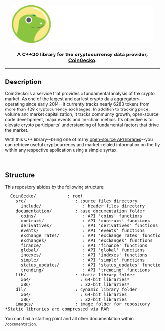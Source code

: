 <p align="center">
  <img width="460" height="125" src="/images/coingecko.jpg">
</p>
<h3 align="center">A C++20 library for the cryptocurrency data provider, <a href="https://www.coingecko.com/">CoinGecko</a>.</h3>
<hr>
<h2>Description</h2>
<p>CoinGecko is a service that provides a fundamental analysis of the crypto market. As one of the largest and earliest crypto data aggregators--operating since early 2014--it currently tracks nearly 6283 tokens from more than 428 cryptocurrency exchanges. In addition to tracking price, volume and market capitalization, it tracks community growth, open-source code development, major events and on-chain metrics. Its objective is to elevate crypto participants’ understanding of fundamental factors that drive the market.</p>

<p>With this C++ library--being one of many <a href="https://www.coingecko.com/en/api">open-source API libraries</a>--you can retrieve useful cryptocurrency and market-related information on the fly within any respective application using a simple syntax.</p>
<br>
<h2>Structure</h2>
<p>This repository abides by the following structure:</p>
<pre>
  CoinGecko/            : root
    src/                   : source files directory
      include/                : header files directory
    documentation/         : base documentation folder
      coins/                  : API 'coins' functions
      contract/               : API 'contract' functions
      derivatives/            : API 'derivatives' functions
      events/                 : API 'events' functions
      exchange_rates/         : API 'exchange_rates' functions 
      exchanges/              : API 'exchanges' functions
      finance/                : API 'finance' functions
      global/                 : API 'global' functions
      indexes/                : API 'indexes' functions
      simple/                 : API 'simple' functions
      status_updates/         : API 'status_updates' functions
      trending/               : API 'trending' functions
    lib/                   : static library folder
      x64/                   : 64-bit libraries*
      x86/                   : 32-bit libraries*
    dll/                   : dynamic library folder
      x64/                   : 64-bit libraries
      x86/                   : 32-bit libraries
    images/                : image folder for repository
*Static libraries are compressed via RAR
</pre>
<p>You can find a starting point and all other documentation within <code>/documentation</code>.
